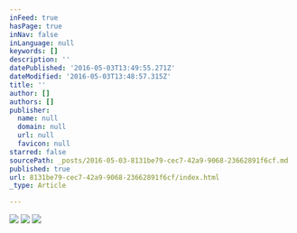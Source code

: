 ```yaml
---
inFeed: true
hasPage: true
inNav: false
inLanguage: null
keywords: []
description: ''
datePublished: '2016-05-03T13:49:55.271Z'
dateModified: '2016-05-03T13:48:57.315Z'
title: ''
author: []
authors: []
publisher:
  name: null
  domain: null
  url: null
  favicon: null
starred: false
sourcePath: _posts/2016-05-03-8131be79-cec7-42a9-9068-23662891f6cf.md
published: true
url: 8131be79-cec7-42a9-9068-23662891f6cf/index.html
_type: Article

---
```

![](https://the-grid-user-content.s3-us-west-2.amazonaws.com/8e8fda58-2885-4c93-951c-7d98812c25ce.png)
![](https://the-grid-user-content.s3-us-west-2.amazonaws.com/7ce3aa2f-24f5-4c8e-bb25-36609b3ad94a.png)
![](https://the-grid-user-content.s3-us-west-2.amazonaws.com/e3953534-a6f7-4a65-bba6-52d1bc7627d6.png)